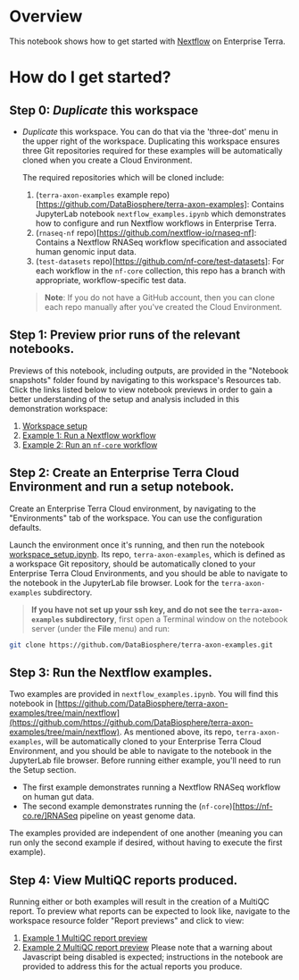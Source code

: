 # Overview

This notebook shows how to get started with [Nextflow](https://www.nextflow.io) on Enterprise Terra.

# How do I get started?

## Step 0: _Duplicate_ this workspace

- *Duplicate* this workspace. You can do that via the 'three-dot' menu in the upper right of the workspace. Duplicating this workspace ensures three Git repositories required for these examples will be automatically cloned when you create a Cloud Environment.

   The required repositories which will be cloned include:
  1. (`terra-axon-examples` example repo)[https://github.com/DataBiosphere/terra-axon-examples]: Contains JupyterLab notebook `nextflow_examples.ipynb` which demonstrates how to configure and run Nextflow workflows in Enterprise Terra.
  2. (`rnaseq-nf` repo)[https://github.com/nextflow-io/rnaseq-nf]: Contains a Nextflow RNASeq workflow specification and associated human genomic input data.
  3. (`test-datasets` repo)[https://github.com/nf-core/test-datasets]: For each workflow in the `nf-core` collection, this repo has a branch with appropriate, workflow-specific test data.
  > **Note**: If you do not have a GitHub account, then you can clone each repo manually after you've created the Cloud Environment.


## Step 1: Preview prior runs of the relevant notebooks.

Previews of this notebook, including outputs, are provided in the "Notebook snapshots" folder found by navigating to this workspace's Resources tab. Click the links listed below to view notebook previews in order to gain a better understanding of the setup and analysis included in this demonstration workspace:

1. [Workspace setup](https://terra-preprod-ui-terra.api.verily.com/workspaces/getting-started-with-workflows-workspace/resources/97ce452a-dd3c-4045-97d3-bc70db429f83/notebook_snapshots/workspace_setup.html)
2. [Example 1: Run a Nextflow workflow](https://terra-preprod-ui-terra.api.verily.com/workspaces/getting-started-with-workflows-workspace/resources/21ffa484-75b9-46ff-b70d-6ebeb2962eb2/notebook_snapshots/nextflow_examples_first_exercise_fully_executed.html)
3. [Example 2: Run an `nf-core` workflow](https://terra-preprod-ui-terra.api.verily.com/workspaces/getting-started-with-workflows-workspace/resources/eebc2df6-fc9d-491e-874c-b87dbd3a68e1/notebook_snapshots/nextflow_examples_second_exercise_fully_executed.html)


## Step 2: Create an Enterprise Terra Cloud Environment and run a setup notebook.

Create an Enterprise Terra Cloud environment, by navigating to the "Environments" tab of the workspace. You can use the configuration defaults.

Launch the environment once it's running, and then run the notebook [workspace_setup.ipynb](https://github.com/DataBiosphere/terra-axon-examples/blob/main/workspace_setup.ipynb). Its repo, `terra-axon-examples`, which is defined as a workspace Git repository, should be automatically cloned to your Enterprise Terra Cloud Environments, and you should be able to navigate to the notebook in the JupyterLab file browser. Look for the `terra-axon-examples` subdirectory.

> **If you have not set up your ssh key, and do not see the `terra-axon-examples` subdirectory**, first open a Terminal window on the notebook server (under the **File** menu) and run:

  ```sh
  git clone https://github.com/DataBiosphere/terra-axon-examples.git
  ```

## Step 3: Run the Nextflow examples.

Two examples are provided in `nextflow_examples.ipynb`. You will find this notebook in [https://github.com/DataBiosphere/terra-axon-examples/tree/main/nextflow](https://github.com/https://github.com/DataBiosphere/terra-axon-examples/tree/main/nextflow).  As mentioned above, its repo, `terra-axon-examples`, will be automatically cloned to your Enterprise Terra Cloud Environment, and you should be able to navigate to the notebook in the JupyterLab file browser. Before running either example, you'll need to run the Setup section.

- The first example demonstrates running a Nextflow RNASeq workflow on human gut data.
- The second example demonstrates running the (`nf-core`)[https://nf-co.re/]RNASeq pipeline on yeast genome data.

The examples provided are independent of one another (meaning you can run only the second example if desired, without having to execute the first example).

## Step 4: View MultiQC reports produced.

Running either or both examples will result in the creation of a MultiQC report. To preview what reports can be expected to look like, navigate to the workspace resource folder "Report previews" and click to view:
1. [Example 1 MultiQC report preview](https://terra-preprod-ui-terra.api.verily.com/workspaces/getting-started-with-workflows-workspace/resources/6cce61b8-4dff-4342-934b-243134d91cac/example_results/multiqc_report.html)
2. [Example 2 MultiQC report preview](https://terra-preprod-ui-terra.api.verily.com/workspaces/getting-started-with-workflows-workspace/resources/27737b7b-4285-4c11-8848-e8ec3ae8f6d0/example_results/nf_core_multiqc_report.html)
Please note that a warning about Javascript being disabled is expected; instructions in the notebook are provided to address this for the actual reports you produce.